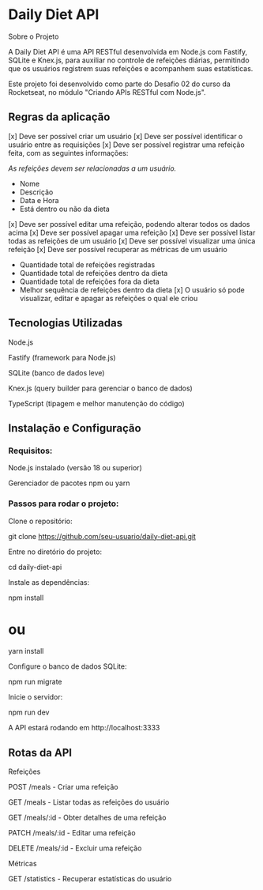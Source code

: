 # Daily Diet API

Sobre o Projeto

A Daily Diet API é uma API RESTful desenvolvida em Node.js com Fastify, SQLite e Knex.js, para auxiliar no controle de refeições diárias, permitindo que os usuários registrem suas refeições e acompanhem suas estatísticas.

Este projeto foi desenvolvido como parte do Desafio 02 do curso da Rocketseat, no módulo "Criando APIs RESTful com Node.js".

## Regras da aplicação

[x] Deve ser possível criar um usuário
[x] Deve ser possível identificar o usuário entre as requisições
[x] Deve ser possível registrar uma refeição feita, com as seguintes informações:

  _As refeições devem ser relacionadas a um usuário._

  - Nome
  - Descrição
  - Data e Hora
  - Está dentro ou não da dieta

[x] Deve ser possível editar uma refeição, podendo alterar todos os dados acima
[x] Deve ser possível apagar uma refeição
[x] Deve ser possível listar todas as refeições de um usuário
[x] Deve ser possível visualizar uma única refeição
[x] Deve ser possível recuperar as métricas de um usuário
  - Quantidade total de refeições registradas
  - Quantidade total de refeições dentro da dieta
  - Quantidade total de refeições fora da dieta
  - Melhor sequência de refeições dentro da dieta
[x] O usuário só pode visualizar, editar e apagar as refeições o qual ele criou

## Tecnologias Utilizadas

Node.js

Fastify (framework para Node.js)

SQLite (banco de dados leve)

Knex.js (query builder para gerenciar o banco de dados)

TypeScript (tipagem e melhor manutenção do código)

## Instalação e Configuração

### Requisitos:

Node.js instalado (versão 18 ou superior)

Gerenciador de pacotes npm ou yarn

### Passos para rodar o projeto:

Clone o repositório:

git clone https://github.com/seu-usuario/daily-diet-api.git

Entre no diretório do projeto:

cd daily-diet-api

Instale as dependências:

npm install

# ou

yarn install

Configure o banco de dados SQLite:

npm run migrate

Inicie o servidor:

npm run dev

A API estará rodando em http://localhost:3333

## Rotas da API

Refeições

POST /meals - Criar uma refeição

GET /meals - Listar todas as refeições do usuário

GET /meals/:id - Obter detalhes de uma refeição

PATCH /meals/:id - Editar uma refeição

DELETE /meals/:id - Excluir uma refeição

Métricas

GET /statistics - Recuperar estatísticas do usuário
